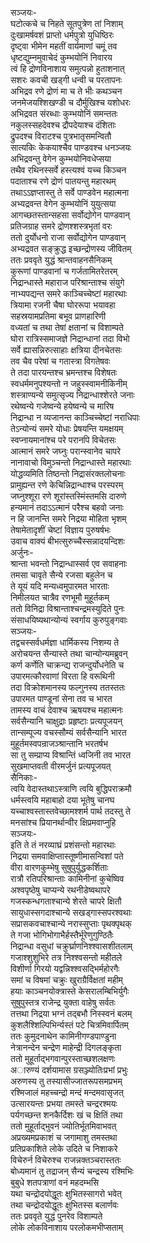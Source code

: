 सञ्जयः-   
घटोत्कचे च निहते सूतपुत्रेण तां निशाम्  
दुःखामर्षवशं प्राप्तो धर्मपुत्रो युधिष्ठिरः  
दृष्ट्वा भीमेन महतीं वार्यमाणां चमूं तव  
धृष्टद्युम्नमुवाचेदं कुम्भयोनिं निवारय  
त्वं हि द्रोणविनाशाय समुत्पन्नो हुताशनात्  
सशरः कवची खड्गी धन्वी च परतापनः  
अभिद्रव रणे द्रोणं मा च ते भीः कथञ्चन  
जनमेजयश्शिखण्डी च दौर्मुखिश्च यशोधरः  
अभिद्रवत संरब्धाः कुम्भयोनिं समन्ततः  
नकुलस्सहदेवश्च द्रौपदेयाश्च दंशिताः  
द्रुपदश्च विराटश्च पुत्रभातृसमन्वितौ  
सात्यकिः केकयाश्चैव पाण्डवश्च धनञ्जयः  
अभिद्रवन्तु वेगेन कुम्भयोनिवधेप्सया  
तथैव रथिनस्सर्वे हस्त्यश्वं यच्च किञ्चन  
पदाताश्च रणे द्रोणं पातयन्तु महारथम्  
तथाऽऽज्ञप्तास्तु ते सर्वे पाण्डवेन महात्मना  
अभ्यद्रवन्त वेगेन कुम्भयोनिं युयुत्सया  
आगच्छतस्तान्सहसा सर्वोद्योगेन पाण्डवान्  
प्रतिजग्राह समरे द्रोणश्शस्त्रभृतां वरः  
ततो दुर्योधनो राजा सर्वोद्योगेन पाण्डवान्  
अभ्यद्रवत सङ्क्रुद्ध इच्छन्द्रोणस्य जीवितम्  
ततः प्रववृते युद्धं श्रान्तवाहनसैनिकम्  
कुरूणां पाण्डवानां च गर्जतामितरेतरम्  
निद्रान्धास्ते महाराज परिश्रान्ताश्च संयुगे  
नाभ्यपद्यन्त समरे काञ्चिच्चेष्टां महारथाः  
त्रियामा रजनी चैषा घोररूपा भयावहा  
सहस्रयामप्रतिमा बभूव प्राणहारिणी  
वध्यतां च तथा तेषां क्षतानां च विशाम्पते  
घोरा रात्रिस्समाजज्ञे निद्रान्धानां तदा विभो  
सर्वे ह्यासन्निरुत्साहाः क्षत्रिया दीनचेतसः  
तव चैव परेषां च गतास्त्रा विगतेषवः  
ते तदा पारयन्तश्च भ्रमन्तश्च विशेषतः  
स्वधर्ममनुपश्यन्तो न जहुस्स्वामनीकिनीम्  
शस्त्राण्यन्ये समुत्सृज्य निद्रान्धाश्शेरते जनाः  
रथेष्वन्ये गजेष्वन्ये हयेष्वन्ये च मारिष  
निद्रान्धा न व्यजानन्त काञ्चिच्चेष्टां नराधिपाः  
तेऽन्योन्यं समरे योधाः प्रेषयन्ति यमक्षयम्  
स्वप्नायमानांश्च परे परानपि विचेतसः  
आत्मानं समरे जघ्नुः परान्स्वानेव चापरे  
नानावाचो विमुञ्चन्तो निद्रान्धास्ते महारथाः  
योद्धव्यमिति तिष्ठन्तो निद्रासंरक्तलोचनाः  
प्रामुह्यन्त रणे केचिन्निद्रान्धाश्च परस्परम्  
जघ्नुश्शूरा रणे शूरांस्तस्मिंस्तमसि दारुणे  
हन्यमानं तदाऽऽत्मानं परैश्च बहवो जनाः  
न हि जानन्ति समरे निद्रया मोहिता भृशम्  
तेषामेतादृशीं चेष्टां विज्ञाय पुरुषर्षभः  
उवाच वाक्यं बीभत्सुरुच्चैस्सन्नादयन्दिशः  
अर्जुनः-  
श्रान्ता भवन्तो निद्रान्धास्सर्व एव सवाहनाः  
तमसा चावृते सैन्ये रजसा बहुलेन च  
ते यूयं यदि मन्यध्वमुपारमत भारताः  
निमीलयत चात्रैव रणभूमौ मुहूर्तकम्  
ततो विनिद्रा विश्रान्ताश्चन्द्रमस्युदिते पुनः  
संसाधयिष्यथान्योन्यं स्वर्गाय कुरुपुङ्गवाः  
सञ्जयः-  
तद्वचस्सर्वधर्मज्ञा धार्मिकस्य निशम्य ते  
अरोचयन्त सैन्यास्ते तथा चान्योन्यमब्रुवन्  
कर्ण कर्णेति चाक्रन्द्य राजन्दुर्योधनेति च  
उपारमत्कौरवाणां विरता हि वरूथिनी  
तदा विक्रोशमानस्य फल्गुनस्य ततस्ततः  
उपारमत पाण्डूनां सेना तव च भारत  
तामस्य वाचं देवाश्च ऋषयश्च महात्मनः  
सर्वसैन्यानि चाक्षुद्राः प्रहृष्टाः प्रत्यपूजयन्  
तान्सम्पूज्य वचस्सौम्यं सर्वसैन्यानि भारत  
मुहूर्तमस्वपन्राजञ्श्रान्तानि भरतर्षभ  
सा तु सम्प्राप्य विश्रान्तिं ध्वजिनी तव भारत  
सुखमाप्तवती वीरमर्जुनं प्रत्यपूजयत्  
सैनिकाः-  
त्वयि वेदास्तथाऽस्त्राणि त्वयि बुद्धिपराक्रमौ  
धर्मस्त्वयि महाबाहो दया भूतेषु चानघ  
यच्चाश्वस्तास्तवेच्छामश्शर्म पार्थ तदस्तु ते  
मनसांश्च प्रियानर्थान्वीर क्षिप्रमवाप्नुहि  
सञ्जयः-  
इति ते तं नरव्याघ्रं प्रशंसन्तो महारथाः  
निद्रया समवाक्षिप्तास्तूष्णीमासन्विशां पते  
वीरा वारणकुम्भेषु सुषुपुर्युद्धकर्शिताः  
रात्रौ रतिपरिश्रान्ताः कामिनीनां कुचेष्विव  
अश्वपृष्ठेषु चाप्यन्ये रथनीडेष्वथापरे  
गजस्कन्धगताश्चान्ये शेरते चापरे क्षितौ  
सायुधास्सगदाश्चान्ये सखड्गास्सपरश्वथाः  
सप्रासकवचाश्चान्ये नरास्सुप्ताः पृथक्पृथक्  
ते गजा भोगिभोगाभैर्हस्तैर्भूरेणुगुण्ठितैः  
निद्रान्धा वसुधां चक्रुर्घ्राणनिश्श्वासशीतलाम्  
गजाश्शुशुभिरे तत्र निश्श्वसन्तो महीतले  
विशीर्णा गिरयो यद्वन्निश्श्वसद्भिर्महोरगैः  
समां च विषमां चक्रुः खुराग्रैर्विक्षतां महीम्  
हयाः काञ्चनयोक्त्रास्ते केसरालम्बिभिर्युगैः  
सुषुपुस्तत्र राजेन्द्र युक्ता वाहेषु सर्वतः  
तत्तथा निद्रया भग्नं तद्बभौ निस्स्वनं बलम्  
कुशलैश्शिल्पिभिर्न्यस्तं पटे चित्रमिवार्पितम्  
ततः कुमुदनाथेन कामिनीगण्डपाण्डुना  
नेत्रानन्देन चन्द्रेण माहेन्द्री दिगलङ्कृता  
ततो मुहूर्ताद्भगवान्पुरस्ताच्छशलक्षणः  
अारुण्यं दर्शयामास ग्रसञ्ज्योतिःप्रभां प्रभुः  
अरुणस्य तु तस्यासीज्जातरूपसमप्रभम्  
रश्मिजालं महच्चन्द्रो मन्दं मन्दमवासृजत्  
उत्सारयन्तः प्रभया तमस्ते चन्द्ररश्मयः  
पर्यगच्छन्त शनकैर्दिशः खं च क्षितिं तथा  
ततो मुहूर्ताद्भुवनं ज्योतिर्भूतमिवाभवत्  
अप्रख्यमप्रकाशं च जगामाशु तमस्तथा  
प्रतिप्रकाशिते लोके उदिते च निशाकरे  
विचेरुर्न विचेरुश्च राजन्नक्तञ्चरास्ततः  
बोध्यमानं तु तद्राजन् सैन्यं चन्द्रस्य रश्मिभिः  
बुबुधे शतपत्राणां वनं महदम्भसि  
यथा चन्द्रोदयोद्धूतः क्षुभितस्सागरो भवेत्  
तथा चन्द्रोदयोद्धूतः क्षुभितस्स बलार्णवः  
ततः प्रववृते युद्धं पुनरेव विशाम्पते  
लोके लोकविनाशाय परलोकमभीप्सताम्   
